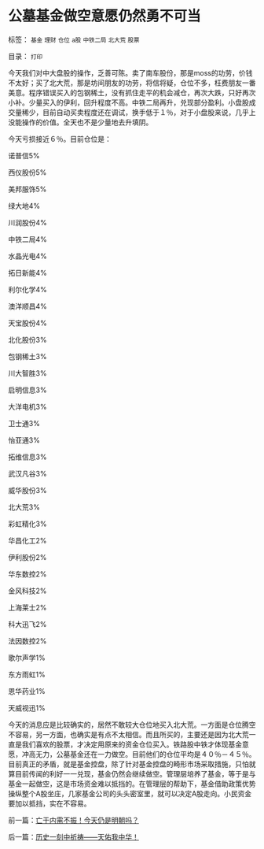 # 公墓基金做空意愿仍然勇不可当

标签： `基金` `理财` `仓位` `a股` `中铁二局` `北大荒` `股票` 

目录： `打印`

今天我们对中大盘股的操作，乏善可陈。卖了南车股份，那是moss的功劳，价钱不太好；买了北大荒，那是坊间朋友的功劳，将信将疑，仓位不多，枉费朋友一番美意。程序错误买入的包钢稀土，没有抓住走平的机会减仓，再次大跌，只好再次小补。少量买入的伊利，回升程度不高。中铁二局再升，兑现部分盈利。小盘股成交量稀少，目前自动买卖程度还在调试，换手低于１％，对于小盘股来说，几乎上没能操作的价值。全天也不是少量地去升填阴。



今天亏损接近６％。目前仓位是：

诺普信5%

西仪股份5%

美邦服饰5%

绿大地4%

川润股份4%

中铁二局4%

水晶光电4%

拓日新能4%

利尔化学4%

澳洋顺昌4%

天宝股份4%

北化股份3%

包钢稀土3%

川大智胜3%

启明信息3%

大洋电机3%

卫士通3%

怡亚通3%

拓维信息3%

武汉凡谷3%

威华股份3%

北大荒3%

彩虹精化3%

华昌化工2%

伊利股份2%

华东数控2%

金风科技2%

上海莱士2%

科大迅飞2%

法因数控2%

歌尔声学1%

东方雨虹1%

恩华药业1%

天威视迅1%



今天的消息应是比较确实的，居然不敢较大仓位地买入北大荒。一方面是仓位腾空不容易，另一方面，也确实是有点不太相信。而且所买的，主要还是因为北大荒一直是我们喜欢的股票，才决定用原来的资金仓位买入。铁路股中铁才体现基金意愿，冲高无力，公墓基金还在一力做空。目前他们的仓位平均是４０％－４５％。目前真正的矛盾，就是基金控盘，除了针对基金控盘的畸形市场采取措施，只怕就算目前传闻的利好一一兑现，基金仍然会继续做空。管理层培养了基金，等于是与基金一起做空，这是市场资金难以抵挡的。在管理层的帮助下，基金借助政策优势操纵整个A股坐庄，几家基金公司的头头密室里，就可以决定A股走向。小民资金要加以抵挡，实在不容易。

前一篇：[亡于内需不振！今天仍是明朝吗？](../../../2008/11/3/亡于内需不振！今天仍是明朝吗？.md)

后一篇：[历史一刻中祈祷——天佑我中华！](../../../2008/11/5/历史一刻中祈祷——天佑我中华！.md)